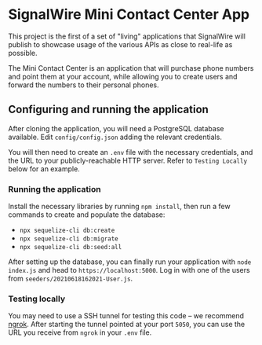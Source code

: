 # SignalWire Mini Contact Center App 

This project is the first of a set of "living" applications that SignalWire will publish to showcase usage of the various APIs as close to real-life as possible.

The Mini Contact Center is an application that will purchase phone numbers and point them at your account, while allowing you to create users and forward the numbers to their personal phones.

## Configuring and running the application

After cloning the application, you will need a PostgreSQL database available. Edit `config/config.json` adding the relevant credentials.

You will then need to create an `.env` file with the necessary credentials, and the URL to your publicly-reachable HTTP server. Refer to `Testing Locally` below for an example.

### Running the application

Install the necessary libraries by running `npm install`, then run a few commands to create and populate the database:

- `npx sequelize-cli db:create`
- `npx sequelize-cli db:migrate`
- `npx sequelize-cli db:seed:all`

After setting up the database, you can finally run your application with `node index.js` and head to `https://localhost:5000`. Log in with one of the users from `seeders/20210618162021-User.js`.

### Testing locally

You may need to use a SSH tunnel for testing this code – we recommend [ngrok](https://ngrok.com/). After starting the tunnel pointed at your port `5050`, you can use the URL you receive from `ngrok` in your `.env` file.